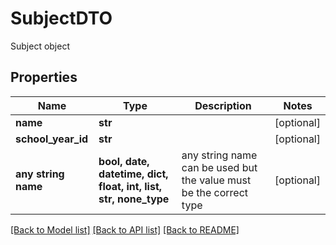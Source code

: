 # SubjectDTO

Subject object

## Properties
Name | Type | Description | Notes
------------ | ------------- | ------------- | -------------
**name** | **str** |  | [optional] 
**school_year_id** | **str** |  | [optional] 
**any string name** | **bool, date, datetime, dict, float, int, list, str, none_type** | any string name can be used but the value must be the correct type | [optional]

[[Back to Model list]](../README.md#documentation-for-models) [[Back to API list]](../README.md#documentation-for-api-endpoints) [[Back to README]](../README.md)


